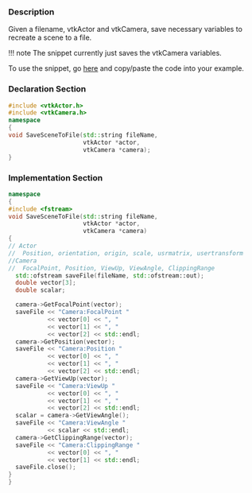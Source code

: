 ### Description

Given a filename, vtkActor and vtkCamera, save necessary variables to recreate a scene to a file.

!!! note
    The snippet currently just saves the vtkCamera variables.

To use the snippet, go [here](https://raw.githubusercontent.com/lorensen/VTKExamples/master/src/Cxx/Snippets/SaveSceneToFile.md)  and copy/paste the code into your example.

### Declaration Section
``` c++
#include <vtkActor.h>
#include <vtkCamera.h>
namespace
{
void SaveSceneToFile(std::string fileName,
                     vtkActor *actor,
                     vtkCamera *camera);
}
```
### Implementation Section
``` c++
namespace
{
#include <fstream>
void SaveSceneToFile(std::string fileName,
                     vtkActor *actor,
                     vtkCamera *camera)
{
// Actor
//  Position, orientation, origin, scale, usrmatrix, usertransform
//Camera
//  FocalPoint, Position, ViewUp, ViewAngle, ClippingRange
  std::ofstream saveFile(fileName, std::ofstream::out);
  double vector[3];
  double scalar;

  camera->GetFocalPoint(vector);
  saveFile << "Camera:FocalPoint "
           << vector[0] << ", "
           << vector[1] << ", "
           << vector[2] << std::endl;
  camera->GetPosition(vector);
  saveFile << "Camera:Position "
           << vector[0] << ", "
           << vector[1] << ", "
           << vector[2] << std::endl;
  camera->GetViewUp(vector);
  saveFile << "Camera:ViewUp "
           << vector[0] << ", "
           << vector[1] << ", "
           << vector[2] << std::endl;
  scalar = camera->GetViewAngle();
  saveFile << "Camera:ViewAngle "
           << scalar << std::endl;
  camera->GetClippingRange(vector);
  saveFile << "Camera:ClippingRange "
           << vector[0] << ", "
           << vector[1] << std::endl;
  saveFile.close();
}
}
```
